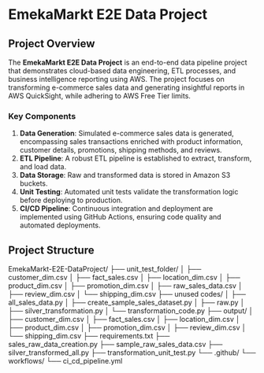 # EmekaMarkt E2E Data Project

## Project Overview

The **EmekaMarkt E2E Data Project** is an end-to-end data pipeline project that demonstrates cloud-based data engineering, ETL processes, and business intelligence reporting using AWS. The project focuses on transforming e-commerce sales data and generating insightful reports in AWS QuickSight, while adhering to AWS Free Tier limits.

### Key Components

1. **Data Generation**: Simulated e-commerce sales data is generated, encompassing sales transactions enriched with product information, customer details, promotions, shipping methods, and reviews.
2. **ETL Pipeline**: A robust ETL pipeline is established to extract, transform, and load data.
3. **Data Storage**: Raw and transformed data is stored in Amazon S3 buckets.
4. **Unit Testing**: Automated unit tests validate the transformation logic before deploying to production.
5. **CI/CD Pipeline**: Continuous integration and deployment are implemented using GitHub Actions, ensuring code quality and automated deployments.

## Project Structure

EmekaMarkt-E2E-DataProject/
├── unit_test_folder/
│   ├── customer_dim.csv
│   ├── fact_sales.csv
│   ├── location_dim.csv
│   ├── product_dim.csv
│   ├── promotion_dim.csv
│   ├── raw_sales_data.csv
│   ├── review_dim.csv
│   └── shipping_dim.csv
├── unused codes/
│   ├── all_sales_data.py
│   ├── create_sample_sales_dataset.py
│   ├── raw.py
│   ├── silver_transformation.py
│   └── transformation_code.py
├── output/
│   ├── customer_dim.csv
│   ├── fact_sales.csv
│   ├── location_dim.csv
│   ├── product_dim.csv
│   ├── promotion_dim.csv
│   ├── review_dim.csv
│   └── shipping_dim.csv
├── requirements.txt
├── sales_raw_data_creation.py
├── sample_raw_sales_data.csv
├── silver_transformed_all.py
├── transformation_unit_test.py
└── .github/
    └── workflows/
        └── ci_cd_pipeline.yml



